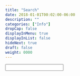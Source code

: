 ```yaml
---
title: "Search"
date: 2018-01-01T00:02:00-06:00
description: ""
categories: ["Info"]
dropCap: false
displayInMenu: true
displayInList: false
hideNext: true
draft: false
weight: 0000
---
```



   <form onsubmit="return false;" role="search">
            <div class="input-group">
                <input id="searchinput" type="search" name="q" class="form-control">
            </div>
        </form>
        <div id="blog-listing-medium"></div>
